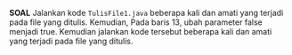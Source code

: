 **SOAL**
Jalankan kode `TulisFile1.java` beberapa kali dan amati yang terjadi pada file yang ditulis. Kemudian, Pada baris 13, ubah parameter false menjadi true. Kemudian jalankan kode tersebut beberapa kali dan amati yang terjadi pada file yang ditulis.
